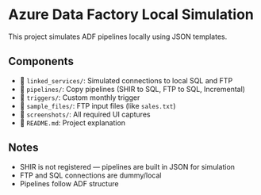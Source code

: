 # Azure Data Factory Local Simulation

This project simulates ADF pipelines locally using JSON templates.

## Components

- 📂 `linked_services/`: Simulated connections to local SQL and FTP
- 📂 `pipelines/`: Copy pipelines (SHIR to SQL, FTP to SQL, Incremental)
- 📂 `triggers/`: Custom monthly trigger
- 📂 `sample_files/`: FTP input files (like `sales.txt`)
- 📂 `screenshots/`: All required UI captures
- 📂 `README.md`: Project explanation

## Notes

- SHIR is not registered — pipelines are built in JSON for simulation
- FTP and SQL connections are dummy/local
- Pipelines follow ADF structure
